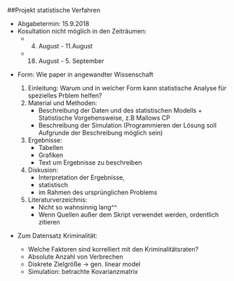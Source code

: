 ##Projekt statistische Verfahren

* Abgabetermin: 15.9.2018
* Kosultation nicht möglich in den Zeiträumen:
    - 4. August - 11.August
    - 18. August - 5. September

- Form: Wie paper in angewandter Wissenschaft
    1. Einleitung:
                Warum und in welcher Form kann statistische Analyse für spezielles Prblem helfen?
    2. Material und Methoden:
        - Beschreibung der Daten und des statistischen Modells + Statistische Vorgehensweise, z.B  Mallows CP
        - Beschreibung der Simulation (Programmieren der Lösung soll Aufgrunde der Beschreibung möglich sein)
    3. Ergebnisse:
        - Tabellen
        - Grafiken
        - Text um Ergebnisse zu beschreiben
    4. Diskusion:
        - Interpretation der Ergebnisse,
        - statistisch
        - im Rahmen des ursprünglichen Problems
    5. Literaturverzeichnis:
        - Nicht so wahnsinnig lang^^
        - Wenn Quellen außer dem Skript verwendet werden, ordentlich zitieren

- Zum Datensatz Kriminalität:
    - Welche Faktoren sind korrelliert mit den Kriminalitätsraten?
    - Absolute Anzahl von Verbrechen
    - Diskrete Zielgröße -> gen. linear model
    - Simulation: betrachte Kovarianzmatrix
